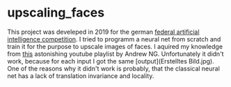 # upscaling_faces

This project was develeped in 2019 for the german [federal artificial intelligence competition](https://www.bw-ki.de/). I tried to programm a neural net from scratch and train it for the purpose to upscale images of faces. I aquired my knowledge from [this](https://youtu.be/CS4cs9xVecg) astonishing youtube playlist by Andrew NG. Unfortunately it didn't work, because for each input I got the same [output](Erstelltes Bild.jpg). One of the reasons why it didn't work is probably, that the classical neural net has a lack of translation invariance and locality.
